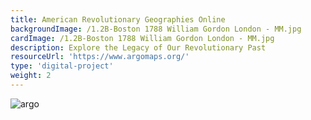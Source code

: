 ```yaml
---
title: American Revolutionary Geographies Online
backgroundImage: /1.2B-Boston 1788 William Gordon London - MM.jpg
cardImage: /1.2B-Boston 1788 William Gordon London - MM.jpg
description: Explore the Legacy of Our Revolutionary Past
resourceUrl: 'https://www.argomaps.org/'
type: 'digital-project'
weight: 2
---
```


![argo](/images/blog/argo.png)
